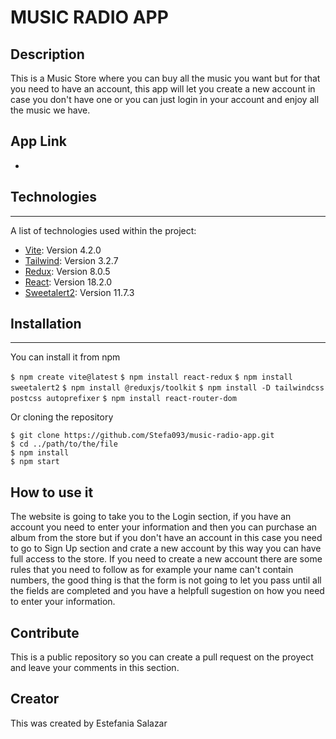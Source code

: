# MUSIC RADIO APP

## Description

This is a Music Store where you can buy all the music you want but for that you need to have an account, this app will let you create 
a new account in case you don't have one or you can just login in your account and enjoy all the music we have.

## App Link

*

## Technologies
***
A list of technologies used within the project:
* [Vite](https://vitejs.dev/guide/): Version 4.2.0 
* [Tailwind](https://tailwindcss.com/): Version 3.2.7
* [Redux](https://react-redux.js.org/): Version 8.0.5
* [React](https://react.dev/): Version 18.2.0
* [Sweetalert2](https://www.npmjs.com/package/sweetalert2): Version 11.7.3


## Installation
***
You can install it from npm 

`$ npm create vite@latest`
`$ npm install react-redux`
`$ npm install sweetalert2`
`$ npm install @reduxjs/toolkit`
`$ npm install -D tailwindcss postcss autoprefixer`
`$ npm install react-router-dom`

Or cloning the repository

```
$ git clone https://github.com/Stefa093/music-radio-app.git
$ cd ../path/to/the/file
$ npm install
$ npm start
```

## How to use it

The website is going to take you to the Login section, if you have an account you need to enter your information and then you can purchase an album from
the store but if you don't have an account in this case you need to go to Sign Up section and crate a new account by this way you can have full
access to the store.
If you need to create a new account there are some rules that you need to follow as for example your name can't contain numbers, the good thing is 
that the form is not going to let you pass until all the fields are completed and you have a helpfull sugestion on how you need to enter your information. 

## Contribute

This is a public repository so you can create a pull request on the proyect and leave your comments in this section.

## Creator

This was created by Estefania Salazar
